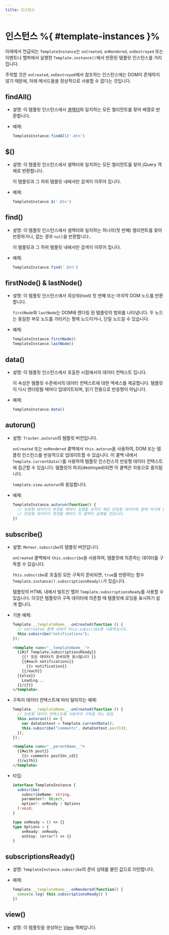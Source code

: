 ```yaml
---
title: 인스턴스
---
```


# 인스턴스 %{ #template-instances }%

아래에서 언급되는 `TemplateInstance`는 `onCreated`, `onRendered`, `onDestroyed`
또는 이벤트나 헬퍼에서 실행한 `Template.instance()`에서 반환된 템플릿 인스턴스를 가리킵니다.

주의할 것은 `onCreated`, `onDestroyed`에서 참조하는 인스턴스에는 DOM이 존재하지 않기 때문에,
아래 메서드들을 정상적으로 사용할 수 없다는 것입니다.

## findAll()

- 설명: 이 템플릿 인스턴스에서 [셀렉터](https://developer.mozilla.org/en-US/docs/Web/CSS/CSS_Selectors)와 일치하는 모든 엘리먼트를 찾아 배열로 반환합니다.

- 예제:
  ```js
  TemplateInstance.findAll('.btn')
  ```

## $()

- 설명: 이 템플릿 인스턴스에서 셀렉터와 일치하는 모든 엘리먼트를 찾아 jQuery 객체로 반환합니다.

  이 템플릿과 그 하위 템플릿 내에서만 검색이 이루어 집니다.

- 예제:
  ```js
  TemplateInstance.$('.btn')
  ```

## find()

- 설명: 이 템플릿 인스턴스에서 셀렉터와 일치하는 하나의(첫 번째) 엘리먼트를 찾아 반환하거나,
  없는 경우 `null`을 반환합니다..

  이 템플릿과 그 하위 템플릿 내에서만 검색이 이루어 집니다.

- 예제:
  ```js
  TemplateInstance.find('.btn')
  ```

## firstNode() & lastNode()

- 설명: 이 템플릿 인스턴스에서 최상위(root) 첫 번째 또는 마지막 DOM 노드를 반환합니다.

  `firstNode`와 `lastNode`는 DOM에 렌더링 된 템플릿의 범위를 나타냅니다.
  두 노드는 동일한 부모 노드를 가리키는 형제 노드이거나, 단일 노드일 수 있습니다.

- 예제:
  ```js
  TemplateInstance.firstNode()
  TemplateInstance.lastNode()
  ```

## data()

- 설명: 이 템플릿 인스턴스에서 호출한 시점에서의 데이터 컨텍스트 입니다.

  이 속성은 템플릿 수준에서의 데이터 컨텍스트에 대한 액세스를 제공합니다.
  템플릿이 다시 렌더링될 때마다 업데이트되며, 읽기 전용으로 반응형이 아닙니다.

- 예제:
  ```js
  TemplateInstance.data()
  ```

## autorun()

- 설명: `Tracker.autorun`의 템플릿 버전입니다.

  `onCreated` 또는 `onRendered` 콜백에서 `this.autorun`을 사용하여,
  DOM 또는 템플릿 인스턴스를 반응적으로 업데이트할 수 있습니다.
  이 콜백 내에서 `Template.currentData()`를 사용하여 템플릿 인스턴스의 반응형 데이터 컨텍스트에 접근할 수 있습니다.
  템플릿이 파괴(destroyed)되면 이 콜백은 자동으로 중지됩니다.

  `template.view.autorun`와 동일합니다.

- 예제:
  ```js
  TemplateInstance.autorun(function() {
    // 반응형 데이터가 변경될 때마다 실행할 로직이 해당 반응형 데이터와 함께 여기에 있는 경우,
    // 반응형 데이터가 변경될 때마다 이 콜백이 실행될 것입니다.
  })
  ```

## subscribe()

- 설명: `Meteor.subscribe`의 템플릿 버전입니다.

  `onCreated` 콜백에서 `this.subscribe`을 사용하여,
  템플릿에 의존하는 데이터를 구독할 수 있습니다.

  `this.subscribe`로 호출된 모든 구독이 준비되면,
  `true`를 반환하는 함수 `Template.instance().subscriptionsReady()`가 있습니다.

  템플릿의 HTML 내에서 빌트인 헬퍼 `Template.subscriptionsReady`를 사용할 수 있습니다.
  이것은 템플릿이 구독 데이터에 의존할 때 템플릿에 로딩을 표시하기 쉽게 합니다.

- 기본 예제:
  ```js
  Template.__templateName__.onCreated(function () {
    // onCreated 콜백 내에서 this.subscribe를 사용하십시오.
    this.subscribe("notifications");
  });
  ```
  
  ```html
  <template name="__templateName__">
    {{#if Template.subscriptionsReady}}
      {{! 모든 데이터가 준비되면 표시됩니다 }}
      {{#each notifications}}
        {{> notification}}
      {{/each}}
    {{else}}
      Loading...
    {{/if}}
  </template>
  ```

- 구독이 데이터 컨텍스트에 따라 달라지는 예제:

  ```js
  Template.__templateName__.onCreated(function () {
    // 반응형 데이터 컨텍스트를 사용하여 구독을 하는 방법
    this.autorun(() => {
      var dataContext = Template.currentData();
      this.subscribe("comments", dataContext.postId);
    });
  });
  ```
  
  ```html
  <template name="__parentName__">
    {{#with post}}
      {{> comments postId=_id}}
    {{/with}}
  </template>
  ```

- 타입:
  ```ts
  interface TemplateInstance {
    subscribe(
      subscribeName: string,
      parameter?: Object,
      option?: onReady | Options
    ):void;
  }
  
  type onReady = () => {}
  type Options = {
      onReady: onReady,
      onStop: (error?) => {}
  }
  ```

## subscriptionsReady()

- 설명: `TemplateInstance.subscribe`의 준비 상태를 불린 값으로 리턴합니다.

- 예제:
  ```js
  Template.__templateName__.onRendered(function() {
    console.log( this.subscriptionsReady() )
  })
  ```

## view()

- 설명: 이 템플릿을 생성하는 [View](https://www.blazejs.org/api/blaze.html#Blaze-View) 객체입니다.














